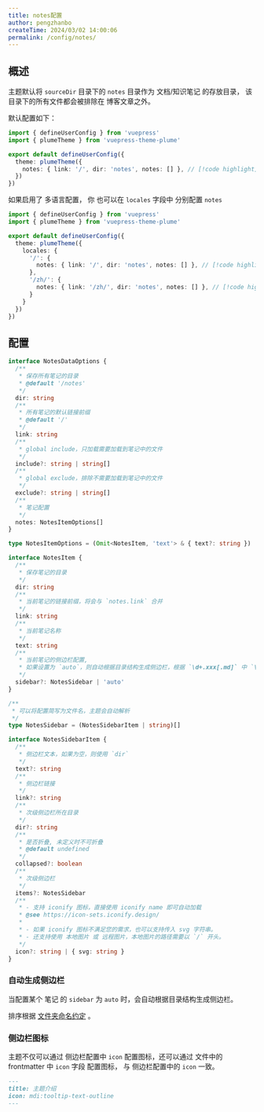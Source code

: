 ```yaml
---
title: notes配置
author: pengzhanbo
createTime: 2024/03/02 14:00:06
permalink: /config/notes/
---
```


## 概述

主题默认将 `sourceDir` 目录下的 `notes` 目录作为 文档/知识笔记 的存放目录，
该目录下的所有文件都会被排除在 博客文章之外。

默认配置如下：

```ts
import { defineUserConfig } from 'vuepress'
import { plumeTheme } from 'vuepress-theme-plume'

export default defineUserConfig({
  theme: plumeTheme({
    notes: { link: '/', dir: 'notes', notes: [] }, // [!code highlight]
  })
})
```

如果启用了 多语言配置， 你 也可以在 `locales` 字段中 分别配置 `notes`

```ts
import { defineUserConfig } from 'vuepress'
import { plumeTheme } from 'vuepress-theme-plume'

export default defineUserConfig({
  theme: plumeTheme({
    locales: {
      '/': {
        notes: { link: '/', dir: 'notes', notes: [] }, // [!code highlight]
      },
      '/zh/': {
        notes: { link: '/zh/', dir: 'notes', notes: [] }, // [!code highlight]
      }
    }
  })
})
```

## 配置

```ts
interface NotesDataOptions {
  /**
   * 保存所有笔记的目录
   * @default '/notes'
   */
  dir: string
  /**
   * 所有笔记的默认链接前缀
   * @default '/'
   */
  link: string
  /**
   * global include，只加载需要加载到笔记中的文件
   */
  include?: string | string[]
  /**
   * global exclude，排除不需要加载到笔记中的文件
   */
  exclude?: string | string[]
  /**
   * 笔记配置
   */
  notes: NotesItemOptions[]
}

type NotesItemOptions = (Omit<NotesItem, 'text'> & { text?: string })

interface NotesItem {
  /**
   * 保存笔记的目录
   */
  dir: string
  /**
   * 当前笔记的链接前缀，将会与 `notes.link` 合并
   */
  link: string
  /**
   * 当前笔记名称
   */
  text: string
  /**
   * 当前笔记的侧边栏配置,
   * 如果设置为 `auto`，则自动根据目录结构生成侧边栏，根据 `\d+.xxx[.md]` 中 `\d+` 进行排序
   */
  sidebar?: NotesSidebar | 'auto'
}

/**
 * 可以将配置简写为文件名，主题会自动解析
 */
type NotesSidebar = (NotesSidebarItem | string)[]

interface NotesSidebarItem {
  /**
   * 侧边栏文本，如果为空，则使用 `dir`
   */
  text?: string
  /**
   * 侧边栏链接
   */
  link?: string
  /**
   * 次级侧边栏所在目录
   */
  dir?: string
  /**
   * 是否折叠, 未定义时不可折叠
   * @default undefined
   */
  collapsed?: boolean
  /**
   * 次级侧边栏
   */
  items?: NotesSidebar
  /**
   * - 支持 iconify 图标，直接使用 iconify name 即可自动加载
   * @see https://icon-sets.iconify.design/
   *
   * - 如果 iconify 图标不满足您的需求，也可以支持传入 svg 字符串。
   * - 还支持使用 本地图片 或 远程图片，本地图片的路径需要以 `/` 开头。
   */
  icon?: string | { svg: string }
}
```

### 自动生成侧边栏

当配置某个 笔记 的 `sidebar` 为 `auto` 时，会自动根据目录结构生成侧边栏。

排序根据 [文件夹命名约定](/guide/write/#文件夹命名约定) 。

### 侧边栏图标

主题不仅可以通过 侧边栏配置中 `icon` 配置图标，还可以通过 文件中的 frontmatter 中 `icon` 字段 配置图标，
与 侧边栏配置中的 `icon` 一致。

```md
---
title: 主题介绍
icon: mdi:tooltip-text-outline
---
```
